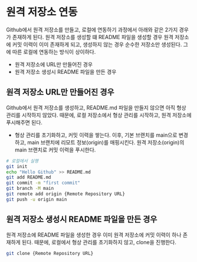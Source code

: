 # 원격 저장소 연동

Github에서 원격 저장소를 만들고, 로컬에 연동하기 과정에서 아래와 같은 2가지 경우가 존재하게 된다. 원격 저장소를 생성할 떄 README 파일을 생성할 경우 원격 저장소에 커밋 이력이 이미 존재하게 되고, 생성하지 않는 경우 순수한 저장소만 생성된다. 그에 따른 로컬에 연동하는 방식이 상이하다.

 - 원격 저장소에 URL만 만들어진 경우
 - 원격 저장소 생성시 README 파일을 만든 경우

## 원격 저장소 URL만 만들어진 경우

Github에서 원격 저장소를 생성하고, README.md 파일을 만들지 않으면 아직 형상 관리를 시작하지 않았다. 때문에, 로컬 저장소에서 형상 관리를 시작하고, 원격 저장소에 푸시해주면 된다.

 - 형상 관리를 초기화하고, 커밋 이력을 쌓는다. 이후, 기본 브랜치를 main으로 변경하고, main 브랜치에 리모트 정보(origin)를 매핑시킨다. 원격 저장소(origin)의 main 브랜치로 커밋 이력을 푸시한다.
```bash
# 로컬에서 실행
git init
echo "Hello Github" >> README.md
git add README.md
git commit -m "first commit"
git branch -M main
git remote add origin {Remote Repository URL}
git push -u origin main
```

## 원격 저장소 생성시 README 파일을 만든 경우

원격 저장소에 README 파일을 생성한 경우 이미 원격 저장소에 커밋 이력이 하나 존재하게 된다. 때문에, 로컬에서 형상 관리를 초기화하지 않고, clone을 진행한다.

```bash
git clone {Remote Repository URL}
```
